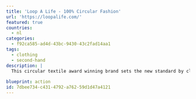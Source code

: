 ```yaml
---
title: 'Loop A Life - 100% Circular Fashion'
url: 'https://loopalife.com/'
featured: true
countries:
  - nl
categories:
  - f92ca585-ad4d-43bc-9430-43c2fad14aa1
tags:
  - clothing
  - second-hand
description: |
  This circular textile award winning brand sets the new standard by clothing from local raw salvaged materials, recycling them without any chemicals, generating no wastewater, recycling their own products at end-of-life, researching and developing new ways to develop circular products.  They organize local sorting campaigns, workshops, collection campaigns, and facilitate other fashion companies in their circular transition.  Each sweater saves 500 liters of water, 60mJ of energy, uses zero chemicals, and saves at least 6kg of C02 emissions (when compared to traditional manufacturing).
  
blueprint: action
id: 7dbee734-c431-4792-a762-59d1d47a4121
---
```

